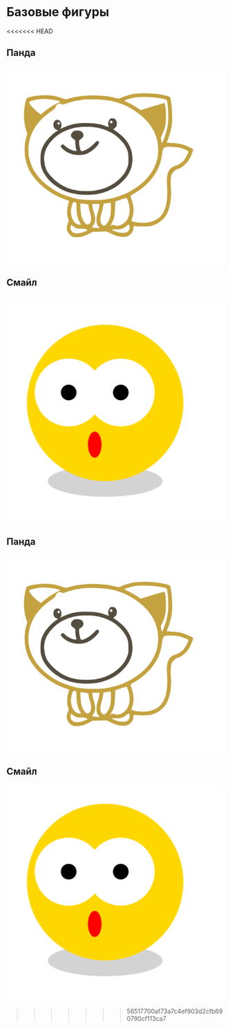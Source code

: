 # Базовые фигуры
<<<<<<< HEAD

## Панда

![Alt text](img/demo1.png)

## Смайл

![Alt text](img/demo2.png)
=======
## Панда
![Alt text](img/demo1.png)

## Смайл
![Alt text](img/demo2.png)
>>>>>>> 56517700af73a7c4ef903d2cfb690790cf113ca7
